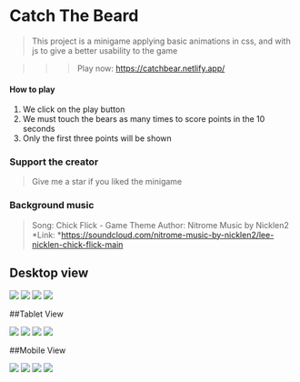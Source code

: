 # Catch The Beard
> This project is a minigame applying basic animations in css, and with js to give a better usability to the game

> > > Play now: https://catchbear.netlify.app/

#### How to play
1. We click on the play button
2. We must touch the bears as many times to score points in the 10 seconds
3. Only the first three points will be shown

### Support the creator
> Give me a star if you liked the minigame

### Background music
> Song: Chick Flick - Game Theme
> Author:  Nitrome Music by Nicklen2
*Link: *https://soundcloud.com/nitrome-music-by-nicklen2/lee-nicklen-chick-flick-main

## Desktop view

![](https://raw.githubusercontent.com/FabianXRL16/CatchMonkey/master/assets/img/ScreenShots/DesktopLobby.png)
![](https://raw.githubusercontent.com/FabianXRL16/CatchMonkey/master/assets/img/ScreenShots/DesktopGo.jpg)
![](https://raw.githubusercontent.com/FabianXRL16/CatchMonkey/master/assets/img/ScreenShots/DesktopPlay.png)
![](https://raw.githubusercontent.com/FabianXRL16/CatchMonkey/master/assets/img/ScreenShots/DesktopGameOver.png)

##Tablet View

![](https://raw.githubusercontent.com/FabianXRL16/CatchMonkey/master/assets/img/ScreenShots/TabletLobby.jpg)
![](https://raw.githubusercontent.com/FabianXRL16/CatchMonkey/master/assets/img/ScreenShots/TabletGo.jpg)
![](https://raw.githubusercontent.com/FabianXRL16/CatchMonkey/master/assets/img/ScreenShots/TabletPlay.jpg)
![](https://raw.githubusercontent.com/FabianXRL16/CatchMonkey/master/assets/img/ScreenShots/TabletGameOver.jpg)

##Mobile View

![](https://raw.githubusercontent.com/FabianXRL16/CatchMonkey/master/assets/img/ScreenShots/MobileLobby.png)
![](https://raw.githubusercontent.com/FabianXRL16/CatchMonkey/master/assets/img/ScreenShots/MobileGo.jpg)
![](https://raw.githubusercontent.com/FabianXRL16/CatchMonkey/master/assets/img/ScreenShots/MobilePlay.jpg)
![](https://raw.githubusercontent.com/FabianXRL16/CatchMonkey/master/assets/img/ScreenShots/MobileGameOver.jpg)
